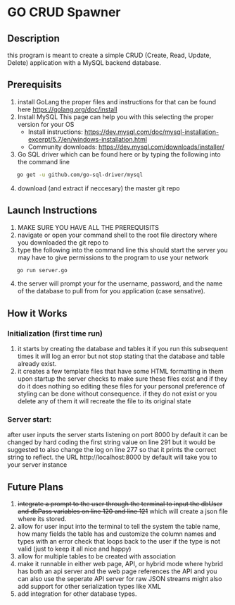 # GO CRUD Spawner

## Description 

this program is meant to create a simple CRUD (Create, Read, Update, Delete) application with a MySQL backend database.

## Prerequisits
1. install GoLang the proper files and instructions for that can be found here https://golang.org/doc/install 
2. Install MySQL This page can help you with this selecting the proper version for your OS 
    * Install instructions: https://dev.mysql.com/doc/mysql-installation-excerpt/5.7/en/windows-installation.html
    * Community downloads: https://dev.mysql.com/downloads/installer/
3. Go SQL driver which can be found here or by typing the following into the command line 
```sh
   go get -u github.com/go-sql-driver/mysql 
```
4. download (and extract if neccesary) the master git repo

## Launch Instructions
1. MAKE SURE YOU HAVE ALL THE PREREQUISITS
2. navigate or open your command shell to the root file directory where you downloaded the git repo to
3. type the following into the command line this should start the server you may have to give permissions to the program to use your network
```sh
   go run server.go 
``` 
4. the server will prompt your for the username, password, and the name of the database to pull from for you application (case sensative).

## How it Works
### Initialization (first time run)
1. it starts by creating the database and tables it if you run this subsequent times it will log an error but not stop stating that the database and table already exist.
2. it creates a few template files that have some HTML formatting in them upon startup the server checks to make sure these files exist and if they do it does nothing so editing these files for your personal preference of styling can be done without consequence. if they do not exist or you delete any of them it will recreate the file to its original state
### Server start:
after user inputs the server starts listening on port 8000 by default it can be changed by hard coding the first string value on line 291 but it would be suggested to also change the log on line 277 so that it prints the correct string to reflect.
the URL http://localhost:8000 by default will take you to your server instance 


## Future Plans
1. ~~integrate a prompt to the user through the terminal to input the dbUser and dbPass variables on line 120 and line 121~~ which will create a json file where its stored.
2. allow for user input into the terminal to tell the system the table name, how many fields the table has and customize the column names and types with an error check that loops back to the user if the type is not valid (just to keep it all nice and happy)
3. allow for multiple tables to be created with association
4. make it runnable in either web page, API, or hybrid mode where hybrid has both an api server and the web page references the API and you can also use the seperate API server for raw JSON streams
might also add support for other serialization types like XML 
5. add integration for other database types.
